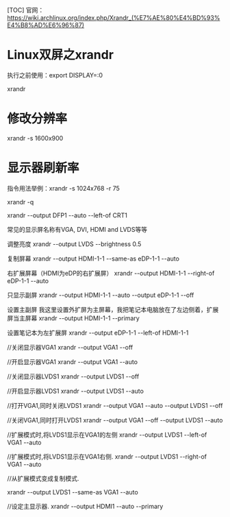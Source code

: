 [TOC]
官网：https://wiki.archlinux.org/index.php/Xrandr_(%E7%AE%80%E4%BD%93%E4%B8%AD%E6%96%87)

# Linux双屏之xrandr

执行之前使用：export DISPLAY=:0

xrandr

# 修改分辨率
xrandr -s 1600x900

# 显示器刷新率
指令用法举例：xrandr -s 1024x768 -r 75

xrandr -q


xrandr --output DFP1 --auto --left-of CRT1

常见的显示屏名称有VGA, DVI, HDMI and LVDS等等


调整亮度
xrandr --output LVDS --brightness 0.5


复制屏幕
xrandr --output HDMI-1-1 --same-as eDP-1-1 --auto

右扩展屏幕（HDMI为eDP的右扩展屏）
xrandr --output HDMI-1-1 --right-of eDP-1-1 --auto 

只显示副屏
xrandr --output HDMI-1-1 --auto --output eDP-1-1 --off 

设置主副屏
我这里设置外扩屏为主屏幕，我把笔记本电脑放在了左边侧着，扩展屏当主屏幕
xrandr --output HDMI-1-1 --primary

设置笔记本为左扩展屏
xrandr --output eDP-1-1 --left-of HDMI-1-1

//关闭显示器VGA1
xrandr --output VGA1 --off

//开启显示器VGA1
xrandr --output VGA1 --auto

//关闭显示器LVDS1
xrandr --output LVDS1 --off

//开启显示器LVDS1
xrandr --output LVDS1 --auto

//打开VGA1,同时关闭LVDS1
xrandr --output VGA1 --auto --output LVDS1 --off

//关闭VGA1,同时打开LVDS1
xrandr --output VGA1 --off --output LVDS1 --auto

//扩展模式时,将LVDS1显示在VGA1的左侧
xrandr --output LVDS1 --left-of VGA1 --auto


//扩展模式时,将LVDS1显示在VGA1右侧.
xrandr --output LVDS1 --right-of VGA1 --auto

//从扩展模式变成复制模式.

xrandr --output LVDS1 --same-as VGA1 --auto

//设定主显示器.
xrandr --output HDMI1 --auto --primary
